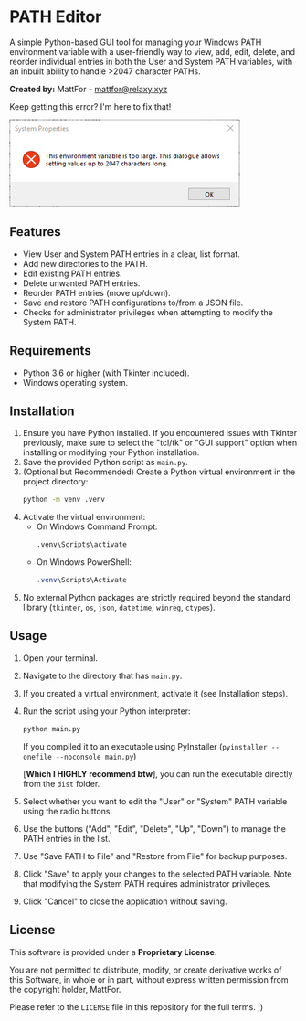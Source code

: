 # PATH Editor

A simple Python-based GUI tool for managing your Windows PATH environment variable with a user-friendly way to view, add, edit, delete, and reorder individual entries in both the User and System PATH variables, with an inbuilt ability to handle >2047 character PATHs.

**Created by:** MattFor - mattfor@relaxy.xyz


Keep getting this error? I'm here to fix that!

![Error Screenshot](./error.png)


## Features

* View User and System PATH entries in a clear, list format.
* Add new directories to the PATH.
* Edit existing PATH entries.
* Delete unwanted PATH entries.
* Reorder PATH entries (move up/down).
* Save and restore PATH configurations to/from a JSON file.
* Checks for administrator privileges when attempting to modify the System PATH.

## Requirements

* Python 3.6 or higher (with Tkinter included).
* Windows operating system.

## Installation

1.  Ensure you have Python installed. If you encountered issues with Tkinter previously, make sure to select the "tcl/tk" or "GUI support" option when installing or modifying your Python installation.
2.  Save the provided Python script as `main.py`.
3.  (Optional but Recommended) Create a Python virtual environment in the project directory:
    ```bash
    python -m venv .venv
    ```
4.  Activate the virtual environment:
    * On Windows Command Prompt:
        ```bash
        .venv\Scripts\activate
        ```
    * On Windows PowerShell:
        ```powershell
        .venv\Scripts\Activate
        ```
5.  No external Python packages are strictly required beyond the standard library (`tkinter`, `os`, `json`, `datetime`, `winreg`, `ctypes`).

## Usage

1.  Open your terminal.
2.  Navigate to the directory that has `main.py`.
3.  If you created a virtual environment, activate it (see Installation steps).
4.  Run the script using your Python interpreter:
    ```bash
    python main.py
    ```
    If you compiled it to an executable using PyInstaller (`pyinstaller --onefile --noconsole main.py`)

    [**Which I HIGHLY recommend btw**], you can run the executable directly from the `dist` folder.

5.  Select whether you want to edit the "User" or "System" PATH variable using the radio buttons.
6.  Use the buttons ("Add", "Edit", "Delete", "Up", "Down") to manage the PATH entries in the list.
7.  Use "Save PATH to File" and "Restore from File" for backup purposes.
8.  Click "Save" to apply your changes to the selected PATH variable. Note that modifying the System PATH requires administrator privileges.
9.  Click "Cancel" to close the application without saving.

## License

This software is provided under a **Proprietary License**.

You are not permitted to distribute, modify, or create derivative works of this Software, in whole or in part, without express written permission from the copyright holder, MattFor.

Please refer to the `LICENSE` file in this repository for the full terms. ;)

